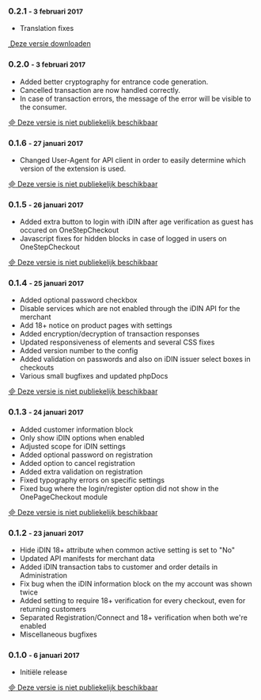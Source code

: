 ### 0.2.1 <small> - 3 februari 2017</small>
* Translation fixes

[<i class="material-icons inline-material-icon">&#xE2C4;</i> Deze versie downloaden](http://docs.epartment.nl/idin/releases/CMGroep_Idin-0.2.1.tgz)</span>

### 0.2.0 <small> - 3 februari 2017</small>
* Added better cryptography for entrance code generation.
* Cancelled transaction are now handled correctly.
* In case of transaction errors, the message of the error will be visible to the consumer.

<a href="#" class="idin-coral"><i class="material-icons inline-material-icon">&#xE000;</i> Deze versie is niet publiekelijk beschikbaar</a>

### 0.1.6 <small> - 27 januari 2017</small>
* Changed User-Agent for API client in order to easily determine which version of the extension is used.

<a href="#" class="idin-coral"><i class="material-icons inline-material-icon">&#xE000;</i> Deze versie is niet publiekelijk beschikbaar</a>

### 0.1.5 <small> - 26 januari 2017</small>
* Added extra button to login with iDIN after age verification as guest has occured on OneStepCheckout
* Javascript fixes for hidden blocks in case of logged in users on OneStepCheckout

<a href="#" class="idin-coral"><i class="material-icons inline-material-icon">&#xE000;</i> Deze versie is niet publiekelijk beschikbaar</a>

### 0.1.4 <small> - 25 januari 2017</small>
* Added optional password checkbox
* Disable services which are not enabled through the iDIN API for the merchant
* Add 18+ notice on product pages with settings
* Added encryption/decryption of transaction responses
* Updated responsiveness of elements and several CSS fixes
* Added version number to the config
* Added validation on passwords and also on iDIN issuer select boxes in checkouts
* Various small bugfixes and updated phpDocs

<a href="#" class="idin-coral"><i class="material-icons inline-material-icon">&#xE000;</i> Deze versie is niet publiekelijk beschikbaar</a>

### 0.1.3 <small> - 24 januari 2017</small>
* Added customer information block
* Only show iDIN options when enabled
* Adjusted scope for iDIN settings
* Added optional password on registration
* Added option to cancel registration
* Added extra validation on registration
* Fixed typography errors on specific settings
* Fixed bug where the login/register option did not show in the OnePageCheckout module

<a href="#" class="idin-coral"><i class="material-icons inline-material-icon">&#xE000;</i> Deze versie is niet publiekelijk beschikbaar</a>

### 0.1.2 <small> - 23 januari 2017</small>
* Hide iDIN 18+ attribute when common active setting is set to "No"
* Updated API manifests for merchant data
* Added iDIN transaction tabs to customer and order details in Administration
* Fix bug when the iDIN information block on the my account was shown twice
* Added setting to require 18+ verification for every checkout, even for returning customers
* Separated Registration/Connect and 18+ verification when both we're enabled
* Miscellaneous bugfixes

### 0.1.0 <small> - 6 januari 2017</small>

* Initiële release

<a href="#" class="idin-coral"><i class="material-icons inline-material-icon">&#xE000;</i> Deze versie is niet publiekelijk beschikbaar</a>